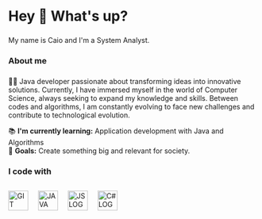 <h1 align="left">Hey 👋 What's up?</h1>

###

<p align="left">My name is Caio and I'm a System Analyst.</p>

###

<h3 align="left">About me</h3>

###
👨‍💻 Java developer passionate about transforming ideas into innovative solutions. Currently, I have immersed myself in the world of Computer Science, always seeking to expand my knowledge and skills. Between codes and algorithms, I am constantly evolving to face new challenges and contribute to technological evolution.<br>

<p align="left">
  📚 <strong>I'm currently learning:</strong> Application development with Java and Algorithms<br>🎯 <strong>Goals:</strong> Create something big and relevant for society.
</p>

###

<h3 align="left"> I code with </h3>

##

<div align="left">
  <img src="https://raw.githubusercontent.com/jmnote/z-icons/master/svg/git.svg" height="40" alt="GIT LOGO"  />
  <img width="12" />
  <img src="https://raw.githubusercontent.com/jmnote/z-icons/master/svg/java.svg" height="40" alt="JAVA LOGO"  />
  <img width="12" />
  <img src="https://raw.githubusercontent.com/jmnote/z-icons/master/svg/javascript.svg" height="40" alt="JS LOGO"  />
  <img width="12" />
  <img src="https://raw.githubusercontent.com/jmnote/z-icons/master/svg/csharp.svg" height="40" alt="C# LOGO"  />
  <img width="12" />
</div>

###
